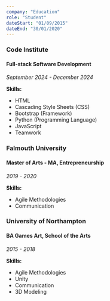 ```yaml
---
company: "Education"
role: "Student"
dateStart: "01/09/2015"
dateEnd: "30/01/2020"
---
```


### Code Institute

#### Full-stack Software Development

_September 2024 - December 2024_

**Skills:**

-   HTML
-   Cascading Style Sheets (CSS)
-   Bootstrap (Framework)
-   Python (Programming Language)
-   JavaScript
-   Teamwork

### Falmouth University

#### Master of Arts - MA, Entrepreneurship

_2019 - 2020_

**Skills:**

-   Agile Methodologies
-   Communication

### University of Northampton

#### BA Games Art, School of the Arts

_2015 - 2018_

**Skills:**

-   Agile Methodologies
-   Unity
-   Communication
-   3D Modeling